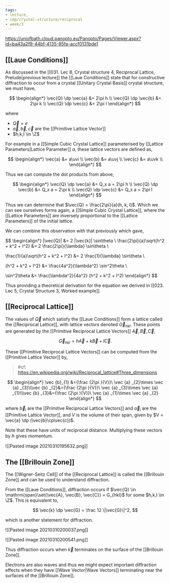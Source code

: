 ```yaml
---
tags:
- lecture,
- cmp/crystal-structure/reciprocal
- week/3
---
```


https://uniofbath.cloud.panopto.eu/Panopto/Pages/Viewer.aspx?id=ba43a2f9-44bf-4135-85fa-accf0131bde1

## [[Laue Conditions]]

As discussed in the [[031. Lec 8, Crystal structure 4, Reciprocal Lattice, Prelude|previous lecture]] the [[Laue Conditions]] state that for constructive diffraction to occur from a crystal [[Unitary Crystal Basis]] crystal structure, we must have, 

$$
\begin{align*}
\vec{Q} \dp \vec{a} &= 2\pi h \\
\vec{Q} \dp \vec{b} &= 2\pi k \\
\vec{Q} \dp \vec{c} &= 2\pi l
\end{align*}
$$

where
- $\vec{Q} = e$
- $\vec{a}, \vec{b}, \vec{c}$ are the [[Primitive Lattice Vector]]
- $h,k,l \in \Z$

For example in a [[Simple Cubic Crystal Lattice]] parameterised by [[Lattice Parameters|Lattice Parameter]] $a$, these lattice vectors are defined as,

$$
\begin{align*}
\vec{a} &= a\uvi \\
\vec{b} &= a\uvj \\
\vec{c} &= a\uvk \\
\end{align*}
$$

Thus we can compute the dot products from above,

$$
\begin{align*}
\vec{Q} \dp \vec{a} &= Q_x a = 2\pi h \\
\vec{Q} \dp \vec{b} &= Q_x a = 2\pi k \\
\vec{Q} \dp \vec{c} &= Q_x a = 2\pi l
\end{align*}
$$

Thus we can determine that $\vec{Q} = \frac{2\pi}{a}(h, k, l)$. Which we can see ourselves forms again, a [[Simple Cubic Crystal Lattice]], where the [[Lattice Parameters]] are inversely proportional to the [[Lattice Parameters]] of the initial lattice.

We can combine this observation with that previously which gave,

$$
\begin{align*}
\|\vec{Q}\| 
&= 2 \|\vec{k}\| \sin\theta \\
\frac{2\pi}{a}\sqrt{h^2 + k^2 + l^2} &= 2 \frac{2\pi}{\lambda} \sin\theta \\

\frac{1}{a}\sqrt{h^2 + k^2 + l^2} &= 2 \frac{1}{\lambda} \sin\theta \\

{h^2 + k^2 + l^2} &= \frac{4a^2}{\lambda^2} \sin^2\theta \\

\sin^2\theta &= \frac{\lambda^2}{4a^2} (h^2 + k^2 + l^2)
\end{align*}
$$

Thus providing a theoretical derivation for the equation we derived in [[023. Lec 5, Crystal Structure 3, Worked example]].

## [[Reciprocal Lattice]]

The values of $\vec{Q}$ which satisfy the [[Laue Conditions]] form a lattice called the [[Reciprocal Lattice]], with lattice vectors denoted $\vec{G}_{hkl}$. These points are generated by the [[Primitive Reciprocal Lattice Vectors]] $\vec{A}, \vec{B}, \vec{C}$,

$$
\vec{G}_{hkl} = h\vec{A} + k\vec{B} + l\vec{C}.
$$

These [[Primitive Reciprocal Lattice Vectors]] can be computed from the [[Primitive Lattice Vector]] by,

> #cf: https://en.wikipedia.org/wiki/Reciprocal_lattice#Three_dimensions

$$
\begin{align*}
\vec {b}_{1} &={\frac {2\pi }{V}}\ \vec {a} _{2}\times \vec {a} _{3}\\\vec {b} _{2}&={\frac {2\pi }{V}}\ \vec {a} _{3}\times \vec {a} _{1}\\\vec {b} _{3}&={\frac {2\pi }{V}}\ \vec {a} _{1}\times \vec {a} _{2}
\end{align*}
$$

where $\vec{b}_i$ are the [[Primitive Reciprocal Lattice Vectors]] and $\vec{a}_i$ are the [[Primitive Lattice Vector]], and $V$ is the volume of their span, given by $V = \vec{a} \dp (\vec{b}\cp\vec{c})$.

Note that these have units of reciprocal distance. Multiplying these vectors by $\hbar$ gives momentum.

![[Pasted image 20210310195632.png]]

## The [[Brillouin Zone]]

The [[Wigner-Seitz Cell]] of the [[Reciprocal Lattice]] is called the [[Brillouin Zone]] and can be used to understand diffraction.

From the [[Laue Conditions]], diffraction occurs if $\vec{Q} \in \mathrm{span}\set{\vec{A}, \vec{B}, \vec{C}} = G_{hkl}$ for some $h,k,l \in \Z$. This is equivalent to,

$$
\vec{k} \dp \vec{G} = \frac 12 \|\vec{G}\|^2,
$$

which is another statement for diffraction.

![[Pasted image 20210310200037.png]]

![[Pasted image 20210310200541.png]]

Thus diffraction occurs when $\vec{k}$ terminates on the surface of the [[Brillouin Zone]].

Electrons are also waves and thus we might expect important diffraction effects when they have [[Wave Vector|Wave Vectors]] terminating near the surfaces of the [[Brillouin Zone]].